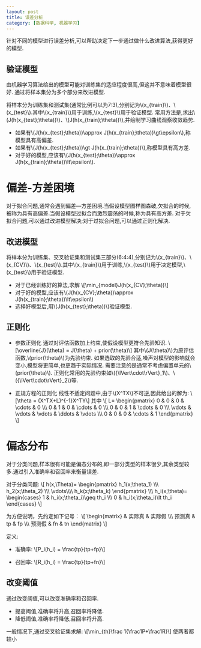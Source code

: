 ```yaml
---
layout: post
title: 误差分析
category: [数据科学, 机器学习]
---
```


针对不同的模型进行误差分析,可以帮助决定下一步通过做什么改进算法,获得更好的模型.

<!--exerpt-->

## 验证模型

由机器学习算法给出的模型可能对训练集的适应程度很高,但这并不意味着模型很好.
通过将样本集分为多个部分来改进模型.

将样本分为训练集和测试集(通常比例可以为7:3),分别记为\\(x_{train}\\)、\\(x_{test}\\).其中\\(x_{train}\\)用于训练,\\(x_{test}\\)用于验证模型.
常用方法是,求出\\(J(h(x_{test};\theta))\\)、\\(J(h(x_{train};\theta))\\),并绘制学习曲线观察收敛趋势.

* 如果有\\(J(h(x_{test};\theta))\approx J(h(x_{train};\theta))\gt\epsilon\\),称模型具有高偏差.
* 如果有\\(J(h(x_{test};\theta))\gt J(h(x_{train};\theta))\\),称模型具有高方差.
* 对于好的模型,应该有\\(J(h(x_{test};\theta))\approx J(h(x_{train};\theta))\lt\epsilon\\).

# 偏差-方差困境

对于拟合问题,通常会遇到偏差—方差困境.当假设模型图样图森破,欠拟合的时候,被称为具有高偏差.当假设模型过拟合而激烈震荡的时候,称为具有高方差.
对于欠拟合问题,可以通过改进模型解决;对于过拟合问题,可以通过正则化解决.

## 改进模型

将样本分为训练集、交叉验证集和测试集三部分(6:4:4),分别记为\\(x_{train}\\)、\\(x_{CV}\\)、\\(x_{test}\\).其中\\(x_{train}\\)用于训练,\\(x_{test}\\)用于决定模型,\\(x_{test}\\)用于验证模型.

* 对于已经训练好的算法,求解
\\[\min_{model}J(h(x_{CV};\theta))\\]
* 对于好的模型,应该有\\(J(h(x_{CV};\theta))\approx J(h(x_{train};\theta))\lt\epsilon\\)
* 选择好模型后,用\\(J(h(x_{test};\theta))\\)验证模型.

## 正则化

* 参数正则化
通过对评估函数加上约束,使假设模型更符合先验知识.
\\[\overline{J}(\theta) = J(\theta) + prior(\theta)\\]
其中\\(J(\theta)\\)为原评估函数,\\(prior(\theta)\\)为先验约束.
如果选取的先验合适,噪声对模型的影响就会变小,模型将更简单,也更趋于实际情况.
需要注意的是通常不考虑偏置单元的\\(prior(\theta)\\).
正则化常用的先验约束如\\({\lVert\cdot\rVert}_1\\)、\\({\lVert\cdot\rVert}_2\\)等.

* 正规方程的正则化
线性不适定问题中,由于\\(X^TX\\)不可逆,因此给出的解为:
\\[\theta = (X^TX+L)^{-1}X^TY\\]
其中
\\[
L=
\begin{pmatrix}
0 & 0 & 0 & \cdots & 0 \\\\\\
0 & 1 & 0 & \cdots & 0 \\\\\\
0 & 0 & 1 & \cdots & 0 \\\\\\
\vdots & \vdots & \vdots & \ddots & \vdots \\\\\\
0 & 0 & 0 & \cdots & 1
\end{pmatrix}
\\]

# 偏态分布

对于分类问题,样本很有可能是偏态分布的,即一部分类型的样本很少,其余类型较多.通过引入准确率和召回率来衡量误差.

对于分类问题:
\\[
h(x,\Theta)=
\begin{pmatrix}
h_1(x;\theta_1) \\\\\\
h_2(x;\theta_2) \\\\\\
\vdots\\\\\\\\
h_k(x;\theta_k)
\end{pmatrix}
\\\\\\
h_i(x;\theta)=
\begin{cases}
1 & h_i(x;\theta_i)\geq th_i \\\\\\
0 & h_i(x;\theta_i)\lt th_i
\end{cases}
\\]

为方便说明，先约定如下记号：
\\[
\begin{matrix}
       & 实际真 & 实际假 \\\\\\
预测真 &   tp   &   fp   \\\\\\
预测假 &   fn   &   tn
\end{matrix}
\\]

定义:

* 准确率:
\\[P_i(h_i) = \frac{tp}{tp+fp}\\]

* 召回率:
\\[R_i(h_i) = \frac{tp}{tp+fn}\\]

## 改变阈值

通过改变阈值,可以改变准确率和召回率.

* 提高阈值,准确率将升高,召回率将降低.
* 降低阈值,准确率将降低,召回率将升高.

一般情况下,通过交叉验证集求解:
\\[\min_{th}\frac 1{\frac1P+\frac1R}\\]
使两者都较小